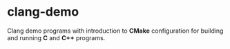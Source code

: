 # clang-demo

Clang demo programs with introduction to **CMake** configuration for building and running **C** and **C++** programs.
